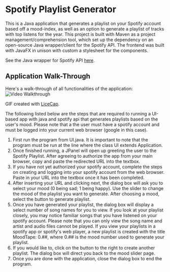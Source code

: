 # Spotify Playlist Generator

This is a Java application that generates a playlist on your Spotify account based off a mood-index, as well as an option to generate a playlist of tracks with top listens for the year. 
This project is built with Maven as a project management/comprehension tool, which set up the dependency on an open-source Java wrapper/client for the Spotify API.
The frontend was built with JavaFX in unison with custom a stylesheet for the components.

See the Java wrapper for Spotify API [here](https://github.com/thelinmichael/spotify-web-api-java).

## Application Walk-Through
Here's a walk-through of all functionalities of the application:
<img src='https://i.imgur.com/N3v2rJd.gif' title='Video Walkthrough' width='' alt='Video Walkthrough'/>

GIF created with [LiceCap](http://www.cockos.com/licecap/).


The following listed below are the steps that are required to running a UI-based app with java and spotify api that generates playlists based on the user's mood.
Please note that a the user must have a spotify account and must be logged into your current web browser (google in this case).

1. First run the program from UI.java. It is important to note that the program must be run at the line where the class UI extends Application.
2. Once finished running, a JPanel will open up greeting the user to the Spotify Playlist. After agreeing to authorize the app from your main browser, copy and paste the redirected URL into the textbox.
3. If you have not yet authorized your spotify account, complete the steps on creating and logging into your spotify account from the web browser. Paste in your URL into the textbox once it has been completed.
4. After inserting your URL and clicking next, the dialog box will ask you to select your mood (0 being sad; 1 being happy). Use the slider to change the mood of the playlist you want to generate. After choosing a mood, select the button to generate playlist.
5. Once you have generated your playlist, the dialog box will display a select number of song names for you to view. If you look at your playlist closely, you may notice familiar songs that you have listened on your spotify account. Please note that you can only view the song name and artist and audio files cannot be played. If you view your playlists in a spotify app or spotify's web player, a new playlist is created with the title MoodTape: 0.##, where 0.## is the mood number used to generate your playlist. 
6. If you would like to, click on the button to the right to create another playlist. The dialog box will direct you back to the mood slider page.
7. Once you are done with the application, close the dialog box to end the program.
